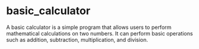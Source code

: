 # basic_calculator
A basic calculator is a simple program that allows users to perform mathematical calculations on two numbers. It can perform basic operations such as addition, subtraction, multiplication, and division.
